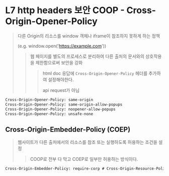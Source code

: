 # L7 http headers 보안 COOP - Cross-Origin-Opener-Policy

> 다른 Origin의 리소스를 window 객체나 iframe이 참조하지 못하게 하는 정책
>
> (e.g. window.open('https://example.com'))
>
> > 웹 페이지를 별도의 프로세스로 분리하여 다른 출처의 문서와의 상호작용을 제한함으로써 보안을 강화
> >
> > > html doc 응답에 `Cross-Origin-Opener-Policy` 헤더를 추가하여 설정해야한다.
> > >
> > > api request가 아님

```txt
Cross-Origin-Opener-Policy: same-origin
Cross-Origin-Opener-Policy: same-origin-allow-popups
Cross-Origin-Opener-Policy: noopener-allow-popups
Cross-Origin-Opener-Policy: unsafe-none
```

## Cross-Origin-Embedder-Policy (COEP)

> 웹사이트가 다른 출처에서의 리소스를 참조 또는 실행하도록 허용하는 조건을 설정
>
> > COOP로 전부 다 막고 COEP로 일부만 허용하는 방식이다.

```txt
Cross-Origin-Embedder-Policy: require-corp # Cross-Origin-Resource-Policy (CORP) 헤더에서 허용한 리소스만 로드 가능
```
